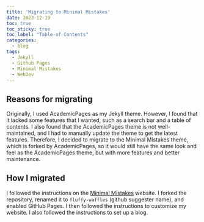 ```yaml
---
title: 'Migrating to Minimal Mistakes'
date: 2023-12-19
toc: true
toc_sticky: true
toc_label: "Table of Contents"
categories:
  - blog
tags:
  - Jekyll
  - Github Pages
  - Minimal Mistakes
  - WebDev
---
```


## Reasons for migrating

Originally, I used AcademicPages as my Jekyll theme. However, I found that it lacked some features that I wanted, such as a search bar and a table of contents. I also found that the AcademicPages theme is not well-maintained, and I had to manually update the theme to get the latest features. Therefore, I decided to migrate to the Minimal Mistakes theme, which is forked by AcademicPages, so it would still have the same look and feel as the AcademicPages theme, but with more features and better maintenance.

## How I migrated

I followed the instructions on the [Minimal Mistakes](https://mmistakes.github.io/minimal-mistakes/docs/quick-start-guide/) website. I forked the repository, renamed it to `fluffy-waffles` (github suggester name), and enabled GitHub Pages. I then followed the instructions to customize my website. I also followed the instructions to set up a blog.
